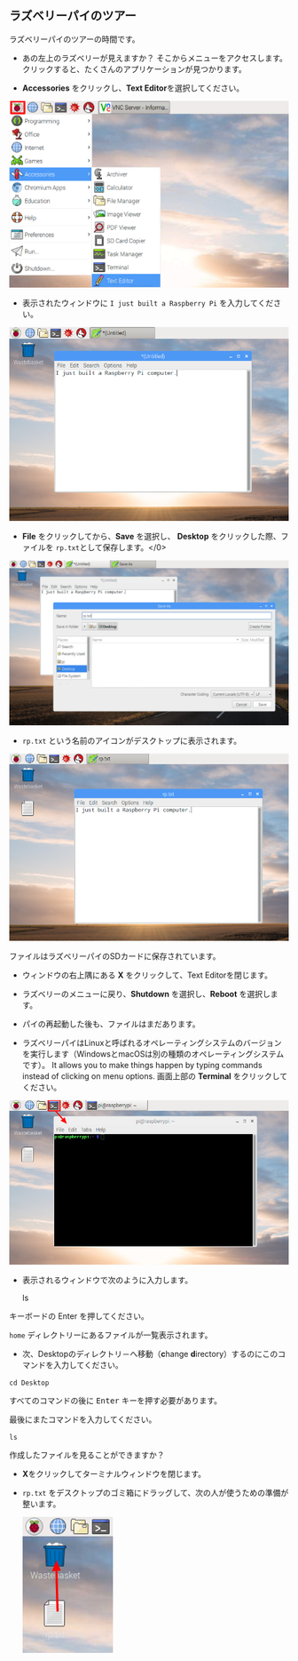 ## ラズベリーパイのツアー

ラズベリーパイのツアーの時間です。

+ あの左上のラズベリーが見えますか？ そこからメニューをアクセスします。クリックすると、たくさんのアプリケーションが見つかります。

+ **Accessories** をクリックし、**Text Editor**を選択してください。

![スクリーンショット](images/pi-accessories.png)

+ 表示されたウィンドウに `I just built a Raspberry Pi` を入力してください。

![スクリーンショット](images/pi-text-editor.png)

+ **File** をクリックしてから、**Save** を選択し、 **Desktop** をクリックした際、ファイルを `rp.txt`として保存します。</0>

![スクリーンショット](images/pi-save.png)

+ `rp.txt` という名前のアイコンがデスクトップに表示されます。

![スクリーンショット](images/pi-saved.png)

ファイルはラズベリーパイのSDカードに保存されています。

+ ウィンドウの右上隅にある **X** をクリックして、Text Editorを閉じます。

+ ラズベリーのメニューに戻り、**Shutdown** を選択し、**Reboot** を選択します。

+ パイの再起動した後も、ファイルはまだあります。

+ ラズベリーパイはLinuxと呼ばれるオペレーティングシステムのバージョンを実行します（WindowsとmacOSは別の種類のオペレーティングシステムです）。 It allows you to make things happen by typing commands instead of clicking on menu options. 画面上部の **Terminal** をクリックしてください。

![スクリーンショット](images/pi-command-prompt.png)

+ 表示されるウィンドウで次のように入力します。

    ls
    

キーボードの</kbd> Enter <kbd>を押してください。</p> 

<p>
  <code>home</code> ディレクトリーにあるファイルが一覧表示されます。
</p>

<ul>
  <li>
    次、Desktopのディレクトリ－へ移動（<strong>c</strong>hange <strong>d</strong>irectory）するのにこのコマンドを入力してください。
  </li>
</ul>

<pre><code>cd Desktop
</code></pre>

<p>
  すべてのコマンドの後に <kbd>Enter</kbd> キーを押す必要があります。
</p>

<p>
  最後にまたコマンドを入力してください。
</p>

<pre><code>ls
</code></pre>

<p>
  作成したファイルを見ることができますか？
</p>

<ul>
  <li>
    <p>
      <strong>X</strong>をクリックしてターミナルウィンドウを閉じます。
    </p>
  </li>
  <li>
    <p>
      <code>rp.txt</code> をデスクトップのゴミ箱にドラッグして、次の人が使うための準備が整います。
    </p>
    <p>
      <img src="images/pi-waste.png" alt="スクリーンショット" />
    </p>
  </li>
</ul>